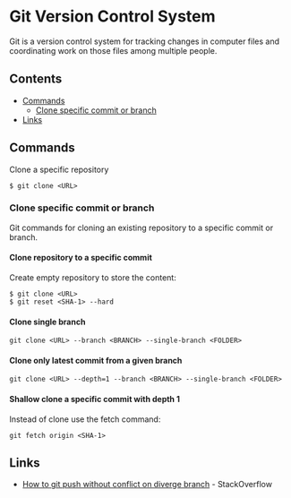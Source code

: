 # Git Version Control System

Git is a version control system for tracking changes in computer files and coordinating work on those files among multiple people.

## Contents

- [Commands](#commands)
  - [Clone specific commit or branch](#clone-specific-commit-or-branch)
- [Links](#links)

## Commands

Clone a specific repository

```
$ git clone <URL>
```

### Clone specific commit or branch

Git commands for cloning an existing repository to a specific commit or branch.

#### Clone repository to a specific commit

Create empty repository to store the content:

```
$ git clone <URL>
$ git reset <SHA-1> --hard
```

#### Clone single branch

```
git clone <URL> --branch <BRANCH> --single-branch <FOLDER>
```

#### Clone only latest commit from a given branch

```
git clone <URL> --depth=1 --branch <BRANCH> --single-branch <FOLDER>
```

#### Shallow clone a specific commit with depth 1

Instead of clone use the fetch command:

```
git fetch origin <SHA-1>
```

## Links

- [How to git push without conflict on diverge branch](https://stackoverflow.com/questions/20512468/how-to-git-push-without-conflict-on-diverge-branch) - StackOverflow
